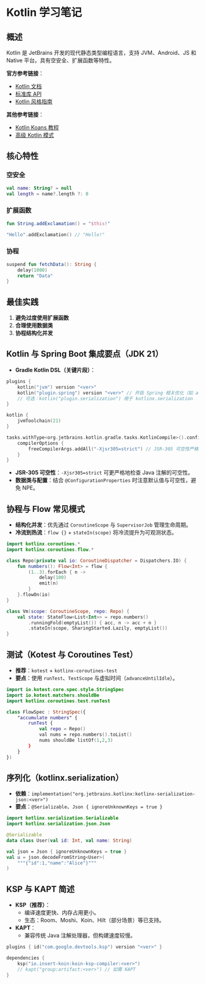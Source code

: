 # Kotlin 学习笔记

## 概述

Kotlin 是 JetBrains 开发的现代静态类型编程语言，支持 JVM、Android、JS 和 Native 平台。具有空安全、扩展函数等特性。

**官方参考链接**：
- [Kotlin 文档](https://kotlinlang.org/docs/home.html)
- [标准库 API](https://kotlinlang.org/api/latest/jvm/stdlib/)
- [Kotlin 风格指南](https://kotlinlang.org/docs/coding-conventions.html)

**其他参考链接**：
- [Kotlin Koans 教程](https://play.kotlinlang.org/koans)
- [高级 Kotlin 模式](https://github.com/Kotlin/KEEP)

## 核心特性

### 空安全
```kotlin
val name: String? = null
val length = name?.length ?: 0
```

### 扩展函数
```kotlin
fun String.addExclamation() = "$this!"

"Hello".addExclamation() // "Hello!"
```

### 协程
```kotlin
suspend fun fetchData(): String {
    delay(1000)
    return "Data"
}
```

## 最佳实践

1. **避免过度使用扩展函数**
2. **合理使用数据类**
3. **协程结构化并发**

## Kotlin 与 Spring Boot 集成要点（JDK 21）

- **Gradle Kotlin DSL（关键片段）**：
```kotlin
plugins {
    kotlin("jvm") version "<ver>"
    kotlin("plugin.spring") version "<ver>" // 开启 Spring 相关优化（如 all-open）
    // 可选：kotlin("plugin.serialization") 用于 kotlinx.serialization
}

kotlin {
    jvmToolchain(21)
}

tasks.withType<org.jetbrains.kotlin.gradle.tasks.KotlinCompile>().configureEach {
    compilerOptions {
        freeCompilerArgs.addAll("-Xjsr305=strict") // JSR-305 可空性严格模式
    }
}
```

- **JSR-305 可空性**：`-Xjsr305=strict` 可更严格地检查 Java 注解的可空性。
- **数据类与配置**：结合 `@ConfigurationProperties` 时注意默认值与可空性，避免 NPE。

## 协程与 Flow 常见模式

- **结构化并发**：优先通过 `CoroutineScope` 与 `SupervisorJob` 管理生命周期。
- **冷流到热流**：`flow {}` + `stateIn(scope)` 将冷流提升为可观测状态。

```kotlin
import kotlinx.coroutines.*
import kotlinx.coroutines.flow.*

class Repo(private val io: CoroutineDispatcher = Dispatchers.IO) {
    fun numbers(): Flow<Int> = flow {
        (1..3).forEach { n ->
            delay(100)
            emit(n)
        }
    }.flowOn(io)
}

class Vm(scope: CoroutineScope, repo: Repo) {
    val state: StateFlow<List<Int>> = repo.numbers()
        .runningFold(emptyList()) { acc, n -> acc + n }
        .stateIn(scope, SharingStarted.Lazily, emptyList())
}
```

## 测试（Kotest 与 Coroutines Test）

- **推荐**：`kotest` + `kotlinx-coroutines-test`
- **要点**：使用 `runTest`、`TestScope` 与虚拟时间（`advanceUntilIdle`）。

```kotlin
import io.kotest.core.spec.style.StringSpec
import io.kotest.matchers.shouldBe
import kotlinx.coroutines.test.runTest

class FlowSpec : StringSpec({
    "accumulate numbers" {
        runTest {
            val repo = Repo()
            val nums = repo.numbers().toList()
            nums shouldBe listOf(1,2,3)
        }
    }
})
```

## 序列化（kotlinx.serialization）

- **依赖**：`implementation("org.jetbrains.kotlinx:kotlinx-serialization-json:<ver>")`
- **要点**：`@Serializable`、`Json { ignoreUnknownKeys = true }`

```kotlin
import kotlinx.serialization.Serializable
import kotlinx.serialization.json.Json

@Serializable
data class User(val id: Int, val name: String)

val json = Json { ignoreUnknownKeys = true }
val u = json.decodeFromString<User>(
    """{"id":1,"name":"Alice"}"""
)
```

## KSP 与 KAPT 简述

- **KSP（推荐）**：
  - 编译速度更快、内存占用更小。
  - 生态：Room、Moshi、Koin、Hilt（部分场景）等已支持。
- **KAPT**：
  - 兼容传统 Java 注解处理器，但构建速度较慢。

```kotlin
plugins { id("com.google.devtools.ksp") version "<ver>" }

dependencies {
    ksp("io.insert-koin:koin-ksp-compiler:<ver>")
    // kapt("group:artifact:<ver>") // 如需 KAPT
}
